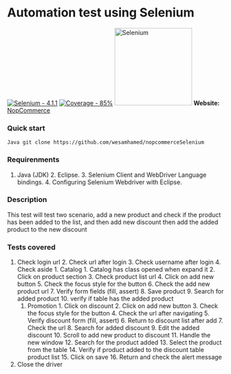 # Automation test using Selenium
[![Selenium - 4.1.1](https://img.shields.io/badge/Selenium-4.1.1-2ea44f)](https://) [![Coverage - 
85%](https://img.shields.io/badge/Coverage-85%-2D4263)](https://) <a href="https://selenium.dev"><img 
src="https://selenium.dev/images/selenium_logo_square_green.png" width="180" alt="Selenium"/></a> **Website:** 
[NopCommerce](https://admin-demo.nopcommerce.com/)
### Quick start
```Java git clone https://github.com/wesamhamed/nopcommerceSelenium ```
### Requirenments
1. Java (JDK) 2. Eclipse. 3. Selenium Client and WebDriver Language bindings. 4. Configuring Selenium Webdriver with Eclipse.
### Description
This test will test two scenario, add a new product and check if the product has been added to the list, and then add new discount then 
add the added product to the new discount
### Tests covered
1. Check login url 2. Check url after login 3. Check username after login 4. Check aside 1. Catalog 1. Catalog has class opened when 
      expand it 2. Click on product section 3. Check product list url 4. Click on add new button 5. Check the focus style for the 
      button 6. Check the add new product url 7. Verify form fields (fill, assert) 8. Save product 9. Search for added product 10. 
      verify if table has the added product
    1.  Promotion 1. Click on discount 2. Click on add new button 3. Check the focus style for the button 4. Check the url after 
          navigating 5. Verify discount form (fill, assert) 6. Return to discount list after add 7. Check the url 8. Search for added 
          discount 9. Edit the added discount 10. Scroll to add new product to discount 11. Handle the new window 12. Search for the 
          product added 13. Select the product from the table 14. Verify if product added to the discount table product list 15. Click 
          on save 16. Return and check the alert message
5. Close the driver
